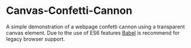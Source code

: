 # Canvas-Confetti-Cannon

A simple demonstration of a webpage confetti cannon using a transparent canvas element. Due to the use of ES6 features [Babel](https://babeljs.io/) is recommend for legacy browser support.
